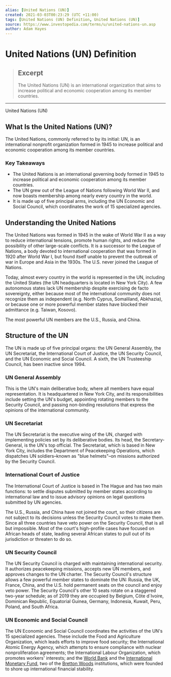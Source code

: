 ```yaml
---
alias: [United Nations (UN)]
created: 2021-03-03T00:23:29 (UTC +11:00)
tags: [United Nations (UN) Definition, United Nations (UN)]
source: https://www.investopedia.com/terms/u/united-nations-un.asp
author: Adam Hayes
---
```


# United Nations (UN) Definition

> ## Excerpt
> The United Nations (UN) is an international organization that aims to increase political and economic cooperation among its member countries.

---

United Nations (UN)
## What Is the United Nations (UN)?

The United Nations, commonly referred to by its initial: UN, is an international nonprofit organization formed in 1945 to increase political and economic cooperation among its member countries. 

### Key Takeaways

-   The United Nations is an international governing body formed in 1945 to increase political and economic cooperation among its member countries.
-   The UN grew out of the League of Nations following World War II, and now boasts membership among nearly every country in the world.
-   It is made up of five principal arms, including the UN Economic and Social Council, which coordinates the work of 15 specialized agencies.

## Understanding the United Nations

The United Nations was formed in 1945 in the wake of World War II as a way to reduce international tensions, promote human rights, and reduce the possibility of other large-scale conflicts. It is a successor to the League of Nations, a body devoted to international cooperation that was formed in 1920 after World War I, but found itself unable to prevent the outbreak of war in Europe and Asia in the 1930s. The U.S. never joined the League of Nations.

Today, almost every country in the world is represented in the UN, including the United States (the UN headquarters is located in New York City). A few autonomous states lack UN membership despite exercising de facto sovereignty, either because most of the international community does not recognize them as independent (e.g. North Cyprus, Somaliland, Abkhazia), or because one or more powerful member states have blocked their admittance (e.g. Taiwan, Kosovo).

The most powerful UN members are the U.S., Russia, and China.

## Structure of the UN

The UN is made up of five principal organs: the UN General Assembly, the UN Secretariat, the International Court of Justice, the UN Security Council, and the UN Economic and Social Council. A sixth, the UN Trusteeship Council, has been inactive since 1994. 

### UN General Assembly 

This is the UN's main deliberative body, where all members have equal representation. It is headquartered in New York City, and its responsibilities include setting the UN's budget, appointing rotating members to the Security Council, and passing non-binding resolutions that express the opinions of the international community. 

### UN Secretariat 

The UN Secretariat is the executive wing of the UN, charged with implementing policies set by its deliberative bodies. Its head, the Secretary-General, is the UN's top official. The Secretariat, which is based in New York City, includes the Department of Peacekeeping Operations, which dispatches UN soldiers–known as "blue helmets"–on missions authorized by the Security Council.

### International Court of Justice 

The International Court of Justice is based in The Hague and has two main functions: to settle disputes submitted by member states according to international law and to issue advisory opinions on legal questions submitted by UN agencies.

The U.S., Russia, and China have not joined the court, so their citizens are not subject to its decisions unless the Security Council votes to make them. Since all three countries have veto power on the Security Council, that is all but impossible. Most of the court's high-profile cases have focused on African heads of state, leading several African states to pull out of its jurisdiction or threaten to do so.

### UN Security Council 

The UN Security Council is charged with maintaining international security. It authorizes peacekeeping missions, accepts new UN members, and approves changes to the UN charter. The Security Council's structure allows a few powerful member states to dominate the UN: Russia, the UK, France, China, and the U.S. hold permanent seats on the council and enjoy veto power. The Security Council's other 10 seats rotate on a staggered two-year schedule; as of 2019 they are occupied by Belgium, Côte d´Ivoire, Dominican Republic, Equatorial Guinea, Germany, Indonesia, Kuwait, Peru, Poland, and South Africa.

### UN Economic and Social Council 

The UN Economic and Social Council coordinates the activities of the UN's 15 specialized agencies. These include the Food and Agriculture Organization, which leads efforts to improve food security; the International Atomic Energy Agency, which attempts to ensure compliance with nuclear nonproliferation agreements; the International Labour Organization, which promotes workers' interests; and the [World Bank](https://www.investopedia.com/terms/w/worldbank.asp) and the [International Monetary Fund](https://www.investopedia.com/terms/i/imf.asp), two of the [Bretton Woods](https://www.investopedia.com/terms/b/brettonwoodsagreement.asp) institutions, which were founded to shore up international financial stability.
